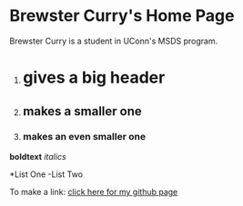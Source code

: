 # Brewster Curry's Home Page

Brewster Curry is a student in UConn's MSDS program.

1. # gives a big header
2. ## makes a smaller one
3. ### makes an even smaller one

**boldtext**
*italics*

*List One
-List Two

To make a link:
[click here for my github page](https://github.com/Vizzuals)

